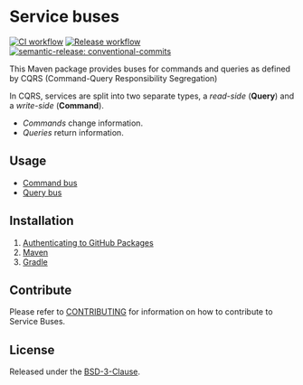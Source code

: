 # Service buses

[![CI workflow](https://github.com/montealegreluis/service-buses/actions/workflows/ci.yml/badge.svg)](https://github.com/montealegreluis/service-buses/actions/workflows/ci.yml)
[![Release workflow](https://github.com/montealegreluis/service-buses/actions/workflows/release.yml/badge.svg)](https://github.com/montealegreluis/services-buses/actions/workflows/release.yml)
[![semantic-release: conventional-commits](https://img.shields.io/badge/semantic--release-conventionalcommits-e10079?logo=semantic-release)](https://github.com/semantic-release/semantic-release)


This Maven package provides buses for commands and queries as defined by CQRS (Command-Query Responsibility Segregation)

In CQRS, services are split into two separate types, a _read-side_ (**Query**) and a _write-side_ (**Command**). 

- _Commands_ change information. 
- _Queries_ return information.

## Usage

- [Command bus](https://github.com/MontealegreLuis/service-buses/blob/main/docs/command-bus/index.md)
- [Query bus](https://github.com/MontealegreLuis/service-buses/blob/main/docs/query-bus/index.md)

## Installation

1. [Authenticating to GitHub Packages](https://github.com/MontealegreLuis/service-buses/blob/main/docs/installation/authentication.md)
2. [Maven](https://github.com/MontealegreLuis/service-buses/blob/main/docs/installation/maven.md)
3. [Gradle](https://github.com/MontealegreLuis/service-buses/blob/main/docs/installation/gradle.md)

## Contribute

Please refer to [CONTRIBUTING](https://github.com/MontealegreLuis/service-buses/blob/main/CONTRIBUTING.md) for information on how to contribute to Service Buses.

## License

Released under the [BSD-3-Clause](https://github.com/MontealegreLuis/service-buses/blob/main/LICENSE).
